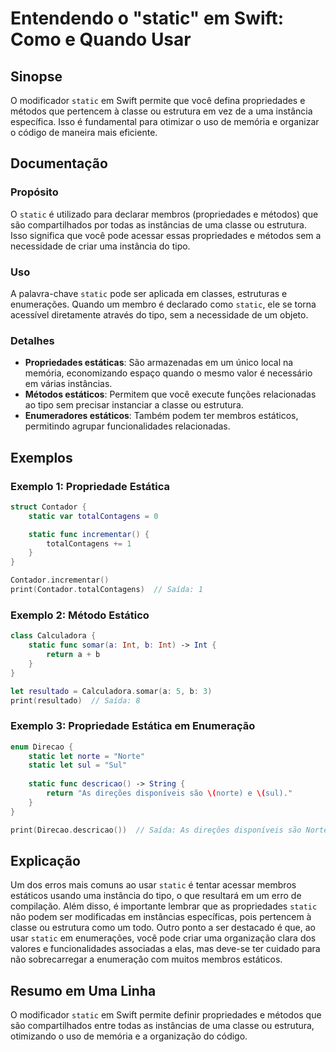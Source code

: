 <!--
Meta Description: # Entendendo o "static" em Swift: Como e Quando Usar ## Sinopse O modificador `static` em Swift permite que você defina propriedades e métodos que per...
Meta Keywords: static, que, uma, swift, propriedades
-->

# Entendendo o "static" em Swift: Como e Quando Usar

## Sinopse
O modificador `static` em Swift permite que você defina propriedades e métodos que pertencem à classe ou estrutura em vez de a uma instância específica. Isso é fundamental para otimizar o uso de memória e organizar o código de maneira mais eficiente.

## Documentação
### Propósito
O `static` é utilizado para declarar membros (propriedades e métodos) que são compartilhados por todas as instâncias de uma classe ou estrutura. Isso significa que você pode acessar essas propriedades e métodos sem a necessidade de criar uma instância do tipo.

### Uso
A palavra-chave `static` pode ser aplicada em classes, estruturas e enumerações. Quando um membro é declarado como `static`, ele se torna acessível diretamente através do tipo, sem a necessidade de um objeto.

### Detalhes
- **Propriedades estáticas**: São armazenadas em um único local na memória, economizando espaço quando o mesmo valor é necessário em várias instâncias.
- **Métodos estáticos**: Permitem que você execute funções relacionadas ao tipo sem precisar instanciar a classe ou estrutura.
- **Enumeradores estáticos**: Também podem ter membros estáticos, permitindo agrupar funcionalidades relacionadas.

## Exemplos
### Exemplo 1: Propriedade Estática
```swift
struct Contador {
    static var totalContagens = 0

    static func incrementar() {
        totalContagens += 1
    }
}

Contador.incrementar()
print(Contador.totalContagens)  // Saída: 1
```

### Exemplo 2: Método Estático
```swift
class Calculadora {
    static func somar(a: Int, b: Int) -> Int {
        return a + b
    }
}

let resultado = Calculadora.somar(a: 5, b: 3)
print(resultado)  // Saída: 8
```

### Exemplo 3: Propriedade Estática em Enumeração
```swift
enum Direcao {
    static let norte = "Norte"
    static let sul = "Sul"
    
    static func descricao() -> String {
        return "As direções disponíveis são \(norte) e \(sul)."
    }
}

print(Direcao.descricao())  // Saída: As direções disponíveis são Norte e Sul.
```

## Explicação
Um dos erros mais comuns ao usar `static` é tentar acessar membros estáticos usando uma instância do tipo, o que resultará em um erro de compilação. Além disso, é importante lembrar que as propriedades `static` não podem ser modificadas em instâncias específicas, pois pertencem à classe ou estrutura como um todo. Outro ponto a ser destacado é que, ao usar `static` em enumerações, você pode criar uma organização clara dos valores e funcionalidades associadas a elas, mas deve-se ter cuidado para não sobrecarregar a enumeração com muitos membros estáticos.

## Resumo em Uma Linha
O modificador `static` em Swift permite definir propriedades e métodos que são compartilhados entre todas as instâncias de uma classe ou estrutura, otimizando o uso de memória e a organização do código.